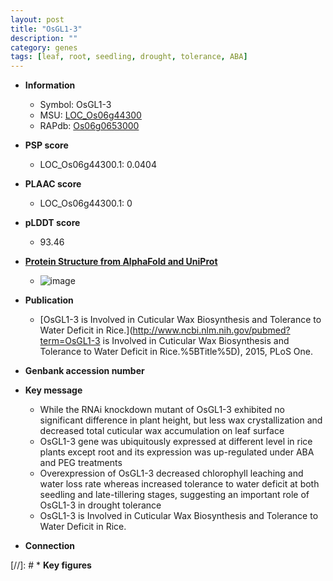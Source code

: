 ```yaml
---
layout: post
title: "OsGL1-3"
description: ""
category: genes
tags: [leaf, root, seedling, drought, tolerance, ABA]
---
```


* **Information**  
    + Symbol: OsGL1-3  
    + MSU: [LOC_Os06g44300](http://rice.plantbiology.msu.edu/cgi-bin/ORF_infopage.cgi?orf=LOC_Os06g44300)  
    + RAPdb: [Os06g0653000](http://rapdb.dna.affrc.go.jp/viewer/gbrowse_details/irgsp1?name=Os06g0653000)  

* **PSP score**  
    + LOC_Os06g44300.1: 0.0404 

* **PLAAC score**  
    + LOC_Os06g44300.1: 0 

* **pLDDT score**
    + 93.46

* **[Protein Structure from AlphaFold and UniProt](https://www.uniprot.org/uniprotkb/Q67WQ7/entry#structure)**
    + ![image](https://ricepsp.github.io/images/Q6/AF-Q67WQ7-F1.png)

* **Publication**  
    + [OsGL1-3 is Involved in Cuticular Wax Biosynthesis and Tolerance to Water Deficit in Rice.](http://www.ncbi.nlm.nih.gov/pubmed?term=OsGL1-3 is Involved in Cuticular Wax Biosynthesis and Tolerance to Water Deficit in Rice.%5BTitle%5D), 2015, PLoS One.

* **Genbank accession number**  

* **Key message**  
    + While the RNAi knockdown mutant of OsGL1-3 exhibited no significant difference in plant height, but less wax crystallization and decreased total cuticular wax accumulation on leaf surface
    + OsGL1-3 gene was ubiquitously expressed at different level in rice plants except root and its expression was up-regulated under ABA and PEG treatments
    + Overexpression of OsGL1-3 decreased chlorophyll leaching and water loss rate whereas increased tolerance to water deficit at both seedling and late-tillering stages, suggesting an important role of OsGL1-3 in drought tolerance
    + OsGL1-3 is Involved in Cuticular Wax Biosynthesis and Tolerance to Water Deficit in Rice.

* **Connection**  

[//]: # * **Key figures**  


